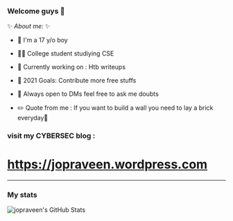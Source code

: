 ### Welcome guys 🙂

 ✨ _About me:_ ✨

- 👦 I'm a 17 y/o boy

- 👨‍🎓 College student studiying CSE

- 🏃 Currently working on : Htb writeups

- 🥅 2021 Goals: Contribute more free stuffs

- 💬 Always open to DMs feel free to ask me doubts

- ✏️ Quote from me : If you want to build a wall you need to lay a brick everyday🙂

### visit my CYBERSEC blog :
# https://jopraveen.wordpress.com

<!--
- 📲 To contact me : 
[<img align="left" alt="Jopraveen | Instagram" width="22px" src="https://cdn.jsdelivr.net/npm/simple-icons@v3/icons/instagram.svg" />][instagram]
-->
---
### My stats
  <img align="left" alt="jopraveen's GitHub Stats" src="https://github-readme-stats.codestackr.vercel.app/api?username=jopraveen&show_icons=true&hide_border=true" />
